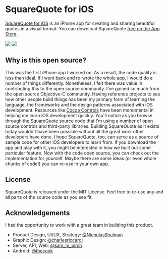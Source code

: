 SquareQuote for iOS
===============

[SquareQuote for iOS](https://squarequote.it/) is an iPhone app for creating and sharing beautiful quotes in a visual format. You can download SquareQuote [free on the App Store](https://squarequote.it/download). 

![](http://f.cl.ly/items/3q3j0Y0y0f0A0a1m2914/mza_8957949062849983150.png)
![](http://f.cl.ly/items/3F1K3v0v2A19000o1Q2L/mza_1363109973471849343.png)


Why is this open source?
-------------
This was the first iPhone app I worked on. As a result, the code quality is less than ideal. If I went back and re-wrote the whole app, I would do a number of things differently. Nonetheless, I felt there was value in contributing this to the open source community. I've gained so much from the open source Objective-C community. Having reference projects to see how other people build things has been my primary form of learning the language, the frameworks and the design patterns associated with iOS development. Resources like [Cocoa Controls](http://www.cocoacontrols.com/) have been monumental in helping me learn iOS development quickly. You'll notice as you browse through the SquareQuote source code that I'm using a number of open source controls and third-party libraries. Building SquareQuote as it exists today wouldn't have been possible without all the great work other developers have done. I hope SquareQuote, too, can serve as a source of sample code for other iOS developers to learn from. If you download the app and play with it, you might be interested in how we built out some particular feature. Now with the code open source, you can check out the implementation for yourself. Maybe there are some ideas (or even whole chunks of code!) you can re-use in your own app.

License
-------------

SquareQuote is released under the MIT License. Feel free to re-use any and all parts of the source code as you see fit.

Acknowledgements
-------------
I had the opportunity to work with a great team in building this product.

* Product Design, UI/UX, Strategy: [@NicholasShulman](https://twitter.com/NicholasShulman)
* Graphic Design: [@charlesriccardi](https://twitter.com/charlesriccardi)
* Server, API, Web: [@sam_m_birch](https://twitter.com/sam_m_birch)
* Android: [@thecook](https://twitter.com/thecook)


